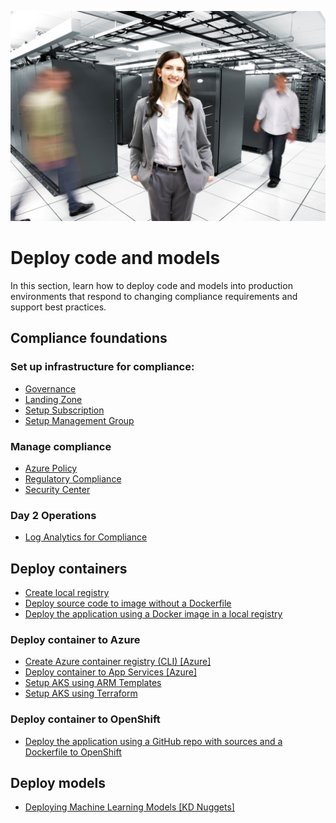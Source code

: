 ![data center](./media/GettyImages_85973939.jpg)

# Deploy code and models

In this section, learn how to deploy code and models into production environments that respond to changing compliance requirements and support best practices.

## Compliance foundations

### Set up infrastructure for compliance:

- [Governance](../azure/compliance/governance.md)
- [Landing Zone](../azure/Landingzone.md)
- [Setup Subscription](../azure/compliance/setup-subscription.md)
- [Setup Management Group](../azure/compliance/setup-management-group.md)

### Manage compliance

- [Azure Policy](../azure/compliance/azure-policy.md)
- [Regulatory Compliance](../azure/compliance/regulatory-compliance.md)
- [Security Center](../azure/compliance/security-center.md )

### Day 2 Operations

- [Log Analytics for Compliance](../azure/compliance/log-analytics.md)

## Deploy containers

- [Create local registry](createlocalregistry.md)
- [Deploy source code to image without a Dockerfile](./deploycontainerwithoutDockerfile.md)
- [Deploy the application using a Docker image in a local registry](./deploytolocalregistry.md)

### Deploy container to Azure

- [Create Azure container registry (CLI) [Azure]](https://learn.microsoft.com/en-us/azure/container-instances/container-instances-tutorial-prepare-acr)
- [Deploy container to App Services [Azure]](https://learn.microsoft.com/en-us/azure/app-service/quickstart-custom-container?tabs=python&pivots=container-linux-vscode)
- [Setup AKS using ARM Templates](../azure/aks.md)
- [Setup AKS using Terraform](../azure/aks-terraform.md)

### Deploy container to OpenShift

- [Deploy the application using a GitHub repo with sources and a Dockerfile to OpenShift](./deploycontaineropenshift.md)

## Deploy models

- [Deploying Machine Learning Models [KD Nuggets]](https://www.kdnuggets.com/deploying-machine-learning-models-a-step-by-step-tutorial)